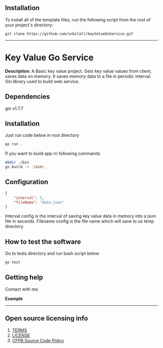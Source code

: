## Installation

To install all of the template files, run the following script from the root of your project's directory:

```
git clone https://github.com/snbilall/keyValueGoService.git
```

----

# Key Value Go Service

**Description**:  A Basic key value project. Gets key value values from client, saves data on memory. It saves memory data to a file in periodic interval. Gin library used to build web service.

## Dependencies

gin v1.7.7

## Installation

Just run code below in root directory

```bash
go run .
```

İf you want to build app rn following commands
```bash
mkdir ./bin
go build -o .\bin\
```

## Configuration

```json
{
    "interval": 5,
    "fileName": "data.json"
}
```

Interval config is the interval of saving key value data in memory into a json file in seconds.
Filename config is the file name which will save to os temp directory.

## How to test the software

Go to tests directory and run bash script below

```bash
go test
```

## Getting help

Contact with me.

**Example**

----

## Open source licensing info
1. [TERMS](TERMS.md)
2. [LICENSE](LICENSE)
3. [CFPB Source Code Policy](https://github.com/cfpb/source-code-policy/)